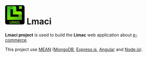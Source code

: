 # ![Lmaci Logo](client/src/assets/img/logo/lmaci-logo-64.png) Lmaci

**Lmaci project** is used to build the **Limac** web application about [e-commerce](https://en.wikipedia.org/wiki/E-commerce).

This project use [MEAN](https://en.wikipedia.org/wiki/MEAN_(solution_stack)) ([MongoDB](https://en.wikipedia.org/wiki/MongoDB), [Express.js](https://en.wikipedia.org/wiki/Express.js), [Angular](https://en.wikipedia.org/wiki/Angular_(application_platform)) and [Node.js](https://en.wikipedia.org/wiki/Node.js)).
